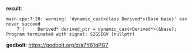 **result**:
```
main.cpp:7:28: warning: 'dynamic_cast<class Derived*>(Base base)' can never succeed
    7 |     Derived* derived_ptr = dynamic_cast<Derived*>(&base);
Program terminated with signal: SIGSEGV (nullptr)
```
**godbolt**: https://godbolt.org/z/a7Y61qPG7

